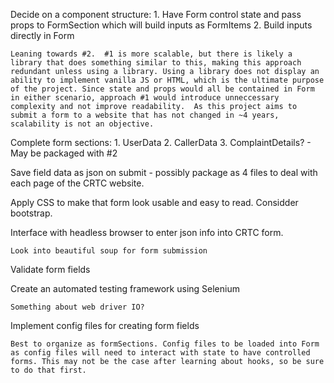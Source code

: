 Decide on a component structure: 1. Have Form control state and pass props to FormSection which will build inputs as FormItems 2. Build inputs directly in Form

    Leaning towards #2.  #1 is more scalable, but there is likely a library that does something similar to this, making this approach redundant unless using a library. Using a library does not display an ability to implement vanilla JS or HTML, which is the ultimate purpose of the project. Since state and props would all be contained in Form in either scenario, approach #1 would introduce unneccessary complexity and not improve readability.  As this project aims to submit a form to a website that has not changed in ~4 years, scalability is not an objective.

Complete form sections: 1. UserData 2. CallerData 3. ComplaintDetails? - May be packaged with #2


Save field data as json on submit - possibly package as 4 files to deal with each page of the CRTC website.


Apply CSS to make that form look usable and easy to read. Considder bootstrap.


Interface with headless browser to enter json info into CRTC form.

    Look into beautiful soup for form submission


Validate form fields

Create an automated testing framework using Selenium

    Something about web driver IO?


Implement config files for creating form fields

    Best to organize as formSections. Config files to be loaded into Form as config files will need to interact with state to have controlled forms. This may not be the case after learning about hooks, so be sure to do that first.